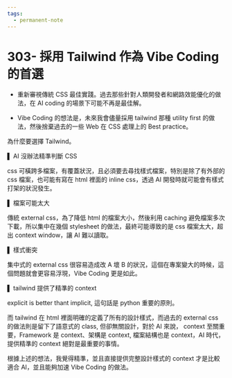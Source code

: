 ```yaml
---
tags:
  - permanent-note
---
```

# 303- 採用 Tailwind 作為 Vibe Coding 的首選

- 重新審視傳統 CSS 最佳實踐。過去那些針對人類開發者和網路效能優化的做法，在 AI coding 的場景下可能不再是最佳解。



- Vibe Coding 的想法是，未來我會儘量採用 tailwind 那種 utility first 的做法，然後捨棄過去的一些 Web 在 CSS 處理上的 Best practice。



為什麼要選擇 Tailwind。

▌ AI 沒辦法精準判斷 CSS

css 可橫跨多檔案，有覆蓋狀況，且必須要去尋找樣式檔案，特別是除了有外部的 css 檔案，也可能有寫在 html 裡面的 inline css，透過 AI 開發時就可能會有樣式打架的狀況發生。



▌ 檔案可能太大

傳統 external css，為了降低 html 的檔案大小，然後利用 caching 避免檔案多次下載，所以集中在幾個 stylesheet 的做法，最終可能導致的是 css 檔案太大，超出 context window，讓 AI 難以讀取。 



▌ 樣式衝突

集中式的 external css 很容易造成改 A 壞 B 的狀況，這個在專案變大的時候，這個問題就會更容易浮現，Vibe Coding 更是如此。



▌ tailwind 提供了精準的 context

explicit is better thant implicit, 這句話是 python 重要的原則。

而 tailwind 在 html 裡面明確的定義了所有的設計樣式，而過去的 external css 的做法則是留下了語意式的 class, 但卻無關設計，對於 AI 來說， context 至關重要，Framework 是 context、架構是 context, 檔案結構也是 context，AI 時代，提供精準的 context 絕對是最重要的事情。

根據上述的想法，我覺得精準，並且直接提供完整設計樣式的 context 才是比較適合 AI，並且能夠加速 Vibe Coding 的做法。




